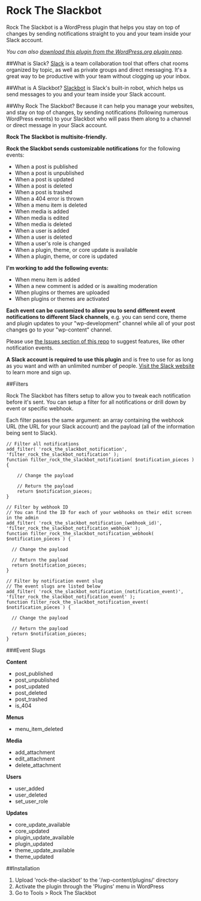 # Rock The Slackbot
Rock The Slackbot is a WordPress plugin that helps you stay on top of changes by sending notifications straight to you and your team inside your Slack account.

*You can also [download this plugin from the WordPress.org plugin repo](https://wordpress.org/plugins/rock-the-slackbot/).*

##What is Slack?
[Slack](https://slack.com/is) is a team collaboration tool that offers chat rooms organized by topic, as well as private groups and direct messaging. It's a great way to be productive with your team without clogging up your inbox.

##What is A Slackbot?
[Slackbot](https://slack.zendesk.com/hc/en-us/articles/202026038-Slackbot-your-assistant-notepad-programmable-bot) is Slack's built-in robot, which helps us send messages to you and your team inside your Slack account.

##Why Rock The Slackbot?
Because it can help you manage your websites, and stay on top of changes, by sending notifications (following numerous WordPress events) to your Slackbot who will pass them along to a channel or direct message in your Slack account.

**Rock The Slackbot is multisite-friendly.**

**Rock the Slackbot sends customizable notifications** for the following events:

* When a post is published
* When a post is unpublished
* When a post is updated
* When a post is deleted
* When a post is trashed
* When a 404 error is thrown
* When a menu item is deleted
* When media is added
* When media is edited
* When media is deleted
* When a user is added
* When a user is deleted
* When a user's role is changed
* When a plugin, theme, or core update is available
* When a plugin, theme, or core is updated

**I'm working to add the following events:**

* When menu item is added
* When a new comment is added or is awaiting moderation
* When plugins or themes are uploaded
* When plugins or themes are activated

**Each event can be customized to allow you to send different event notifications to different Slack channels**, e.g. you can send core, theme and plugin updates to your "wp-development" channel while all of your post changes go to your "wp-content" channel.

Please use [the Issues section of this repo](https://github.com/bamadesigner/rock-the-slackbot/issues) to suggest features, like other notification events.

**A Slack account is required to use this plugin** and is free to use for as long as you want and with an unlimited number of people. [Visit the Slack website](https://slack.com/) to learn more and sign up.

##Filters

Rock The Slackbot has filters setup to allow you to tweak each notification before it's sent. You can setup a filter for all notifications or drill down by event or specific webhook.

Each filter passes the same argument: an array containing the webhook URL (the URL for your Slack account) and the payload (all of the information being sent to Slack).

    // Filter all notifications
    add_filter( 'rock_the_slackbot_notification', 'filter_rock_the_slackbot_notification' );
    function filter_rock_the_slackbot_notification( $notification_pieces ) {

        // Change the payload

        // Return the payload
        return $notification_pieces;
    }

    // Filter by webhook ID
    // You can find the ID for each of your webhooks on their edit screen in the admin
    add_filter( 'rock_the_slackbot_notification_(webhook_id)', 'filter_rock_the_slackbot_notification_webhook' );
    function filter_rock_the_slackbot_notification_webhook( $notification_pieces ) {

      // Change the payload

      // Return the payload
      return $notification_pieces;
    }

    // Filter by notification event slug
    // The event slugs are listed below
    add_filter( 'rock_the_slackbot_notification_(notification_event)', 'filter_rock_the_slackbot_notification_event' );
    function filter_rock_the_slackbot_notification_event( $notification_pieces ) {

      // Change the payload

      // Return the payload
      return $notification_pieces;
    }

###Event Slugs

**Content**

* post_published
* post_unpublished
* post_updated
* post_deleted
* post_trashed
* is_404

**Menus**

* menu_item_deleted

**Media**

* add_attachment
* edit_attachment
* delete_attachment

**Users**

* user_added
* user_deleted
* set_user_role

**Updates**

* core_update_available
* core_updated
* plugin_update_available
* plugin_updated
* theme_update_available
* theme_updated

##Installation

1. Upload 'rock-the-slackbot' to the '/wp-content/plugins/' directory
2. Activate the plugin through the 'Plugins' menu in WordPress
3. Go to Tools > Rock The Slackbot